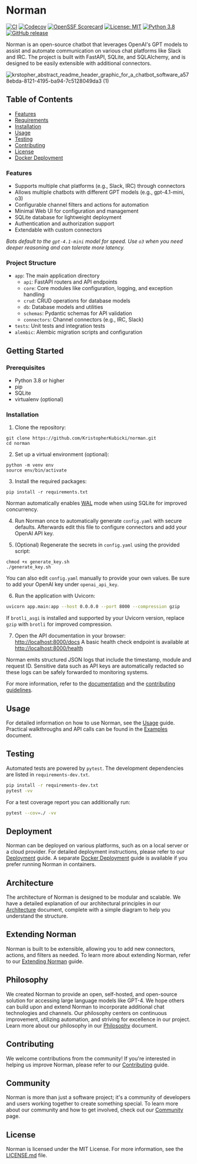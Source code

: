 # Norman

[![CI](https://github.com/KristopherKubicki/norman/actions/workflows/ci_cd.yml/badge.svg)](https://github.com/KristopherKubicki/norman/actions/workflows/ci_cd.yml)
[![Codecov](https://codecov.io/gh/KristopherKubicki/norman/branch/main/graph/badge.svg)](https://codecov.io/gh/KristopherKubicki/norman)
[![OpenSSF Scorecard](https://api.securityscorecards.dev/projects/github.com/KristopherKubicki/norman/badge)](https://securityscorecards.dev/viewer/?uri=github.com/KristopherKubicki/norman)
[![License: MIT](https://img.shields.io/badge/License-MIT-yellow.svg)](LICENSE.md)
[![Python 3.8](https://img.shields.io/badge/python-3.8-blue.svg)](https://www.python.org/)
[![GitHub release](https://img.shields.io/github/v/release/KristopherKubicki/norman.svg)](https://github.com/KristopherKubicki/norman/releases)

Norman is an open-source chatbot that leverages OpenAI's GPT models to assist and automate communication on various chat platforms like Slack and IRC. The project is built with FastAPI, SQLite, and SQLAlchemy, and is designed to be easily extensible with additional connectors.

![krstopher_abstract_readme_header_graphic_for_a_chatbot_software_a578ebda-8121-4195-ba94-7c5128049da3 (1)](https://user-images.githubusercontent.com/478212/235266088-7f69c1bd-e3db-4b80-b8ff-64c5785f55b7.png)

## Table of Contents

- [Features](#features)
- [Requirements](#requirements)
- [Installation](#installation)
- [Usage](#usage)
- [Testing](#testing)
- [Contributing](#contributing)
- [License](#license)
- [Docker Deployment](docs/docker.md)

### Features

- Supports multiple chat platforms (e.g., Slack, IRC) through connectors
- Allows multiple chatbots with different GPT models (e.g., gpt-4.1-mini, o3)
- Configurable channel filters and actions for automation
- Minimal Web UI for configuration and management
- SQLite database for lightweight deployment
- Authentication and authorization support
- Extendable with custom connectors

*Bots default to the `gpt-4.1-mini` model for speed. Use `o3` when you need deeper reasoning and can tolerate more latency.*

### Project Structure

- `app`: The main application directory
  - `api`: FastAPI routers and API endpoints
  - `core`: Core modules like configuration, logging, and exception handling
  - `crud`: CRUD operations for database models
  - `db`: Database models and utilities
  - `schemas`: Pydantic schemas for API validation
  - `connectors`: Channel connectors (e.g., IRC, Slack)
- `tests`: Unit tests and integration tests
- `alembic`: Alembic migration scripts and configuration

## Getting Started

### Prerequisites

- Python 3.8 or higher
- pip
- SQLite
- virtualenv (optional)

### Installation

1. Clone the repository:
```
git clone https://github.com/KristopherKubicki/norman.git
cd norman
```

2. Set up a virtual environment (optional):
```
python -m venv env
source env/bin/activate
```

3. Install the required packages:
```
pip install -r requirements.txt
```

Norman automatically enables [WAL](https://www.sqlite.org/wal.html) mode when using SQLite for improved concurrency.

4. Run Norman once to automatically generate `config.yaml` with secure defaults.
   Afterwards edit this file to configure connectors and add your OpenAI API key.

5. (Optional) Regenerate the secrets in `config.yaml` using the provided script:

```
chmod +x generate_key.sh
./generate_key.sh
```

You can also edit `config.yaml` manually to provide your own values. Be sure to add your OpenAI key under `openai_api_key`.

6. Run the application with Uvicorn:
```bash
uvicorn app.main:app --host 0.0.0.0 --port 8000 --compression gzip
```
If `brotli_asgi` is installed and supported by your Uvicorn version,
replace `gzip` with `brotli` for improved compression.

7. Open the API documentation in your browser: [http://localhost:8000/docs](http://localhost:8000/docs)
   A basic health check endpoint is available at [http://localhost:8000/health](http://localhost:8000/health)

Norman emits structured JSON logs that include the timestamp, module and request ID. Sensitive data such as API keys are automatically redacted so these logs can be safely forwarded to monitoring systems.

For more information, refer to the [documentation](docs/) and the [contributing guidelines](CONTRIBUTING.md).

## Usage

For detailed information on how to use Norman, see the [Usage](./docs/usage.md) guide.
Practical walkthroughs and API calls can be found in the [Examples](./docs/examples.md) document.

## Testing

Automated tests are powered by `pytest`. The development dependencies are listed
in `requirements-dev.txt`.

```bash
pip install -r requirements-dev.txt
pytest -vv
```

For a test coverage report you can additionally run:

```bash
pytest --cov=./ -vv
```

## Deployment

Norman can be deployed on various platforms, such as on a local server or a cloud provider. For detailed deployment instructions, please refer to our [Deployment](docs/deployment.md) guide. A separate [Docker Deployment](docs/docker.md) guide is available if you prefer running Norman in containers.

## Architecture

The architecture of Norman is designed to be modular and scalable. We have a detailed explanation of our architectural principles in our [Architecture](docs/architecture.md) document, complete with a simple diagram to help you understand the structure.

## Extending Norman

Norman is built to be extensible, allowing you to add new connectors, actions, and filters as needed. To learn more about extending Norman, refer to our [Extending Norman](docs/extending.md) guide.

## Philosophy

We created Norman to provide an open, self-hosted, and open-source solution for accessing large language models like GPT-4. We hope others can build upon and extend Norman to incorporate additional chat technologies and channels. Our philosophy centers on continuous improvement, utilizing automation, and striving for excellence in our project. Learn more about our philosophy in our [Philosophy](docs/philosophy.md) document.

## Contributing

We welcome contributions from the community! If you're interested in helping us improve Norman, please refer to our [Contributing](CONTRIBUTING.md) guide.

## Community

Norman is more than just a software project; it's a community of developers and users working together to create something special. To learn more about our community and how to get involved, check out our [Community](docs/community.md) page.

## License

Norman is licensed under the MIT License. For more information, see the [LICENSE.md](LICENSE.md) file.

